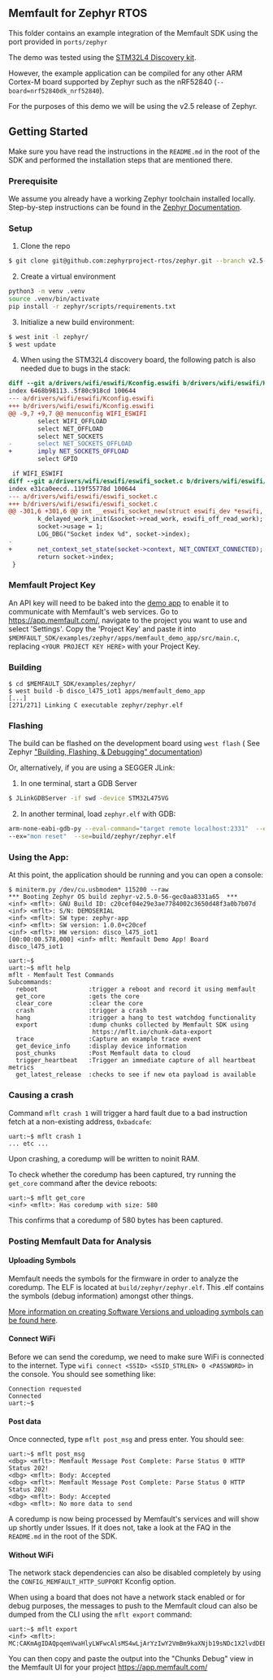 ## Memfault for Zephyr RTOS

This folder contains an example integration of the Memfault SDK using the port
provided in `ports/zephyr`

The demo was tested using the
[STM32L4 Discovery kit](https://www.st.com/en/evaluation-tools/b-l475e-iot01a.html).

However, the example application can be compiled for any other ARM Cortex-M
board supported by Zephyr such as the nRF52840 (`--board=nrf52840dk_nrf52840`).

For the purposes of this demo we will be using the v2.5 release of Zephyr.

## Getting Started

Make sure you have read the instructions in the `README.md` in the root of the
SDK and performed the installation steps that are mentioned there.

### Prerequisite

We assume you already have a working Zephyr toolchain installed locally.
Step-by-step instructions can be found in the
[Zephyr Documentation](https://docs.zephyrproject.org/2.5.0/getting_started/index.html#build-hello-world).

### Setup

1. Clone the repo

```bash
$ git clone git@github.com:zephyrproject-rtos/zephyr.git --branch v2.5-branch zephyr
```

2. Create a virtual environment

```bash
python3 -m venv .venv
source .venv/bin/activate
pip install -r zephyr/scripts/requirements.txt
```

3. Initialize a new build environment:

```bash
$ west init -l zephyr/
$ west update
```

4. When using the STM32L4 discovery board, the following patch is also needed
   due to bugs in the stack:

```diff
diff --git a/drivers/wifi/eswifi/Kconfig.eswifi b/drivers/wifi/eswifi/Kconfig.eswifi
index 6468b98113..5f80c918cd 100644
--- a/drivers/wifi/eswifi/Kconfig.eswifi
+++ b/drivers/wifi/eswifi/Kconfig.eswifi
@@ -9,7 +9,7 @@ menuconfig WIFI_ESWIFI
        select WIFI_OFFLOAD
        select NET_OFFLOAD
        select NET_SOCKETS
-       select NET_SOCKETS_OFFLOAD
+       imply NET_SOCKETS_OFFLOAD
        select GPIO

 if WIFI_ESWIFI
diff --git a/drivers/wifi/eswifi/eswifi_socket.c b/drivers/wifi/eswifi/eswifi_socket.c
index e31ca0eecd..119f55778d 100644
--- a/drivers/wifi/eswifi/eswifi_socket.c
+++ b/drivers/wifi/eswifi/eswifi_socket.c
@@ -301,6 +301,6 @@ int __eswifi_socket_new(struct eswifi_dev *eswifi, int family, int type,
        k_delayed_work_init(&socket->read_work, eswifi_off_read_work);
        socket->usage = 1;
        LOG_DBG("Socket index %d", socket->index);
-
+       net_context_set_state(socket->context, NET_CONTEXT_CONNECTED);
        return socket->index;
 }
```

### Memfault Project Key

An API key will need to be baked into the [demo app](https://mflt.io/demo-cli)
to enable it to communicate with Memfault's web services. Go to
https://app.memfault.com/, navigate to the project you want to use and select
'Settings'. Copy the 'Project Key' and paste it into
`$MEMFAULT_SDK/examples/zephyr/apps/memfault_demo_app/src/main.c`, replacing
`<YOUR PROJECT KEY HERE>` with your Project Key.

### Building

```
$ cd $MEMFAULT_SDK/examples/zephyr/
$ west build -b disco_l475_iot1 apps/memfault_demo_app
[...]
[271/271] Linking C executable zephyr/zephyr.elf
```

### Flashing

The build can be flashed on the development board using `west flash` ( See
Zephyr
["Building, Flashing, & Debugging" documentation](https://docs.zephyrproject.org/2.5.0/guides/west/build-flash-debug.html?highlight=building%20flashing#flashing-west-flash))

Or, alternatively, if you are using a SEGGER JLink:

1. In one terminal, start a GDB Server

```bash
$ JLinkGDBServer -if swd -device STM32L475VG
```

2. In another terminal, load `zephyr.elf` with GDB:

```bash
arm-none-eabi-gdb-py --eval-command="target remote localhost:2331"  --ex="mon reset" --ex="load"
--ex="mon reset"  --se=build/zephyr/zephyr.elf
```

### Using the App:

At this point, the application should be running and you can open a console:

```
$ miniterm.py /dev/cu.usbmodem* 115200 --raw
*** Booting Zephyr OS build zephyr-v2.5.0-56-gec0aa8331a65  ***
<inf> <mflt>: GNU Build ID: c20cef04e29e3ae7784002c3650d48f3a0b7b07d
<inf> <mflt>: S/N: DEMOSERIAL
<inf> <mflt>: SW type: zephyr-app
<inf> <mflt>: SW version: 1.0.0+c20cef
<inf> <mflt>: HW version: disco_l475_iot1
[00:00:00.578,000] <inf> mflt: Memfault Demo App! Board disco_l475_iot1

uart:~$
uart:~$ mflt help
mflt - Memfault Test Commands
Subcommands:
  reboot              :trigger a reboot and record it using memfault
  get_core            :gets the core
  clear_core          :clear the core
  crash               :trigger a crash
  hang                :trigger a hang to test watchdog functionality
  export              :dump chunks collected by Memfault SDK using
                       https://mflt.io/chunk-data-export
  trace               :Capture an example trace event
  get_device_info     :display device information
  post_chunks         :Post Memfault data to cloud
  trigger_heartbeat   :Trigger an immediate capture of all heartbeat metrics
  get_latest_release  :checks to see if new ota payload is available
```

### Causing a crash

Command `mflt crash 1` will trigger a hard fault due to a bad instruction fetch
at a non-existing address, `0xbadcafe`:

```
uart:~$ mflt crash 1
... etc ...
```

Upon crashing, a coredump will be written to noinit RAM.

To check whether the coredump has been captured, try running the `get_core`
command after the device reboots:

```
uart:~$ mflt get_core
<inf> <mflt>: Has coredump with size: 580
```

This confirms that a coredump of 580 bytes has been captured.

### Posting Memfault Data for Analysis

#### Uploading Symbols

Memfault needs the symbols for the firmware in order to analyze the coredump.
The ELF is located at `build/zephyr/zephyr.elf`. This .elf contains the symbols
(debug information) amongst other things.

[More information on creating Software Versions and uploading symbols can be found here](https://mflt.io/2LGUDoA).

#### Connect WiFi

Before we can send the coredump, we need to make sure WiFi is connected to the
internet. Type `wifi connect <SSID> <SSID_STRLEN> 0 <PASSWORD>` in the console.
You should see something like:

```
Connection requested
Connected
uart:~$
```

#### Post data

Once connected, type `mflt post_msg` and press enter. You should see:

```
uart:~$ mflt post_msg
<dbg> <mflt>: Memfault Message Post Complete: Parse Status 0 HTTP Status 202!
<dbg> <mflt>: Body: Accepted
<dbg> <mflt>: Memfault Message Post Complete: Parse Status 0 HTTP Status 202!
<dbg> <mflt>: Body: Accepted
<dbg> <mflt>: No more data to send
```

A coredump is now being processed by Memfault's services and will show up
shortly under Issues. If it does not, take a look at the FAQ in the `README.md`
in the root of the SDK.

#### Without WiFi

The network stack dependencies can also be disabled completely by using the
`CONFIG_MEMFAULT_HTTP_SUPPORT` Kconfig option.

When using a board that does not have a network stack enabled or for debug
purposes, the messages to push to the Memfault cloud can also be dumped from the
CLI using the `mflt export` command:

```
uart:~$ mflt export
<inf> <mflt>: MC:CAKmAgIDAQpqemVwaHlyLWFwcAlsMS4wLjArYzIwY2VmBm9kaXNjb19sNDc1X2lvdDEEogECBQD8Fw==:
```

You can then copy and paste the output into the "Chunks Debug" view in the
Memfault UI for your project https://app.memfault.com/
